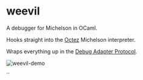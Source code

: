# weevil

A debugger for Michelson in OCaml.

Hooks straight into the [Octez](https://gitlab.com/tezos/tezos) Michelson interpreter.

Wraps everything up in the [Debug Adapter Protocol](https://microsoft.github.io/debug-adapter-protocol/overview).



![weevil-demo](https://user-images.githubusercontent.com/411653/188131604-3e519092-2091-47da-945f-96e9db3246c6.gif)

``
